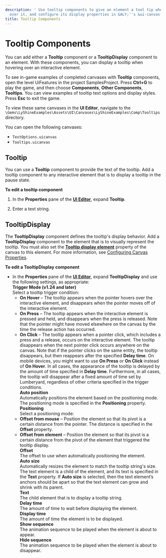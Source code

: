 ```yaml
---
description: ' Use tooltip components to give an element a tool tip when hovering
  over it, and configure its display properties in &ALY;''s &ui-canvas-editor;. '
title: Tooltip Components
---
```

# Tooltip Components<a name="ui-editor-components-tooltips"></a>

You can add either a **Tooltip** component or a **TooltipDisplay** component to an element\. With these components, you can display a tooltip when hovering over an interactive element\.

To see in\-game examples of completed canvases with **Tooltip** components, open the level UiFeatures in the project SamplesProject\. Press **Ctrl\+G** to play the game, and then choose **Components**, **Other Components**, **Tooltips**\. You can view examples of tooltip text options and display styles\. Press **Esc** to exit the game\.

To view these same canvases in the **UI Editor**, navigate to the `\Gems\LyShineExamples\Assets\UI\Canvases\LyShineExamples\Comp\Tooltips` directory\.

You can open the following canvases:
+ `TextOptions.uicanvas`
+ `Tooltips.uicanvas`

## Tooltip<a name="ui-editor-components-tooltips-tooltips"></a>

You can use a **Tooltip** component to provide the text of the tooltip\. Add a tooltip component to any interactive element that is to display a tooltip in the pause state\.

**To edit a tooltip component**

1. In the **Properties** pane of the [**UI Editor**](ui-editor-using.md), expand **Tooltip**\.

1. Enter a text string\.

## TooltipDisplay<a name="ui-editor-components-tooltipsdisplay"></a>

The **TooltipDisplay** component defines the tooltip's display behavior\. Add a **TooltipDisplay** component to the element that is to visually represent the tooltip\. You must also set the [**Tooltip display element**](ui-editor-canvas-properties.md#editor-properties-tooltips) property of the canvas to this element\. For more information, see [Configuring Canvas Properties](ui-editor-canvas-properties.md)\.

**To edit a TooltipDisplay component**
+ In the **Properties** pane of the [**UI Editor**](ui-editor-using.md), expand **TooltipDisplay** and use the following settings, as appropriate:  
**Trigger Mode \(v1\.24 and later\)**  
Select a tooltip trigger condition:  
  + **On Hover** – The tooltip appears when the pointer hovers over the interactive element, and disappears when the pointer moves off of the interactive element\.
  + **On Press** – The tooltip appears when the interactive element is pressed and held, and disappears when the press is released\. Note that the pointer might have moved elsewhere on the canvas by the time the release action has occurred\.
  + **On Click** – The tooltip appears when a pointer click, which includes a press and a release, occurs on the interactive element\. The tooltip disappears when the next pointer click occurs anywhere on the canvas\. Note that if the pointer clicks on the same entity, the tooltip disappears, but then reappears after the specified **Delay time**\.
On mobile devices, you might want to use **On Press** or **On Click** instead of **On Hover**\.
In all cases, the appearance of the tooltip is delayed by the amount of time specified in **Delay time**\. Furthermore, in all cases, the tooltip will disappear after a fixed amount of time set by Lumberyard, regardless of other criteria specified in the trigger conditions\.  
**Auto position**  
Automatically positions the element based on the positioning mode\. The positioning mode is specified in the **Positioning** property\.  
**Positioning**  
Select a positioning mode:  
  + **Offset from mouse** – Position the element so that its pivot is a certain distance from the pointer\. The distance is specified in the **Offset** property\.
  + **Offset from element** – Position the element so that its pivot is a certain distance from the pivot of the element that triggered the tooltip display\.  
**Offset**  
The offset to use when automatically positioning the element\.  
**Auto size**  
Automatically resizes the element to match the tooltip string's size\. The text element is a child of the element, and its text is specified in the **Text** property\. If **Auto size** is selected, then the text element’s anchors should be apart so that the text element can grow and shrink with its parent\.  
**Text**  
The child element that is to display a tooltip string\.  
**Delay time**  
The amount of time to wait before displaying the element\.  
**Display time**  
The amount of time the element is to be displayed\.  
**Show sequence**  
The animation sequence to be played when the element is about to appear\.  
**Hide sequence**  
The animation sequence to be played when the element is about to disappear\.
